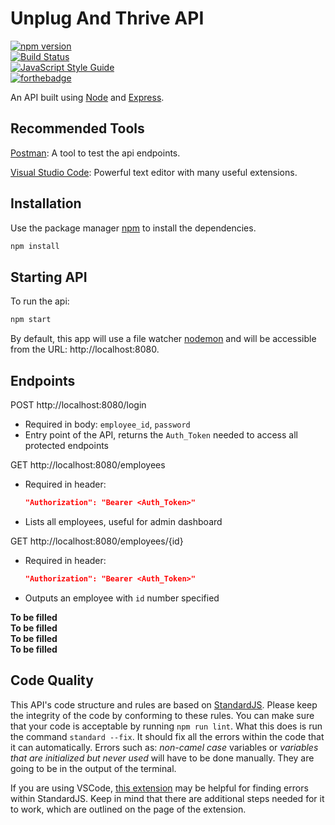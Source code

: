 # Unplug And Thrive API
[![npm version](https://badge.fury.io/js/express.svg)](https://badge.fury.io/js/express)  
[![Build Status](https://travis-ci.com/AJBuckle/UnplugAndThriveAPI.svg?token=xS9pAoyPyTQuATk6Sw97&branch=security)](https://travis-ci.com/AJBuckle/UnplugAndThriveAPI)  
[![JavaScript Style Guide](https://img.shields.io/badge/code_style-standard-brightgreen.svg)](https://standardjs.com)  
[![forthebadge](https://forthebadge.com/images/badges/built-with-love.svg)](https://forthebadge.com)

An API built using [Node](https://nodejs.org/en/) and [Express](https://expressjs.com/).

## Recommended Tools
[Postman](https://www.getpostman.com/): A tool to test the api endpoints.

[Visual Studio Code](https://code.visualstudio.com/): Powerful text editor with many useful extensions.

## Installation

Use the package manager [npm](https://www.npmjs.com/) to install the dependencies.

```bash
npm install
```

## Starting API

To run the api:
```bash
npm start
```

By default, this app will use a file watcher [nodemon](https://nodemon.io/) and will be accessible from the URL: http://localhost:8080.

## Endpoints
POST http://localhost:8080/login
* Required in body: `employee_id`, `password`  
* Entry point of the API, returns the `Auth_Token` needed to access all protected endpoints

GET http://localhost:8080/employees 
* Required in header: 
  ```json
  "Authorization": "Bearer <Auth_Token>"
  ```
* Lists all employees, useful for admin dashboard

GET http://localhost:8080/employees/{id} 
* Required in header: 
  ```json
  "Authorization": "Bearer <Auth_Token>"
  ```
* Outputs an employee with `id` number specified

**To be filled**  
**To be filled**  
**To be filled**  
**To be filled**  




## Code Quality

This API's code structure and rules are based on [StandardJS](https://standardjs.com/). Please keep the integrity of the code by conforming to these rules. You can make sure that your code is acceptable by running `npm run lint`. What this does is run the command `standard --fix`. It should fix all the errors within the code that it can automatically. Errors such as: *non-camel case* variables or *variables that are initialized but never used* will have to be done manually. They are going to be in the output of the terminal.

If you are using VSCode, [this extension](https://marketplace.visualstudio.com/items?itemName=chenxsan.vscode-standardjs) may be helpful for finding errors within StandardJS. Keep in mind that there are additional steps needed for it to work, which are outlined on the page of the extension.


<!-- ## License
[MIT](https://choosealicense.com/licenses/mit/) -->